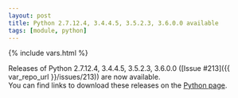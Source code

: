 ```yaml
---
layout: post
title: Python 2.7.12.4, 3.4.4.5, 3.5.2.3, 3.6.0.0 available
tags: [module, python]
---
```

{% include vars.html %}

Releases of Python 2.7.12.4, 3.4.4.5, 3.5.2.3, 3.6.0.0 ([Issue #213]({{ var_repo_url }}/issues/213)) are now available.<br />
You can find links to download these releases on the [Python page](/modules/python).